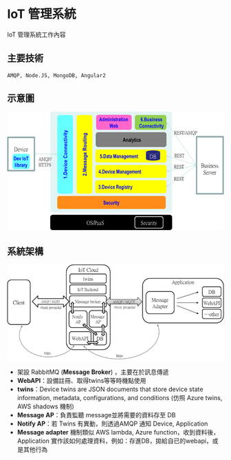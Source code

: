 # IoT 管理系統

IoT 管理系統工作內容

## 主要技術

```
AMQP, Node.JS, MongoDB, Angular2
```

## 示意圖

![](https://github.com/hulanpei/IoT/blob/master/resources/architecture.png)

## 系統架構

![](https://github.com/hulanpei/IoT/blob/master/resources/architecture2.png)

* 架設 RabbitMQ (__Message Broker__) ，主要在於訊息傳遞
* __WebAPI__：設備註冊、取得twins等等時機點使用
* __twins__：Device twins are JSON documents that store device state information, metadata, configurations, and conditions (仿照 Azure twins, AWS shadows 機制) 
* __Message AP__：負責監聽 message並將需要的資料存至 DB
* __Notify AP__：若 Twins 有異動，則透過AMQP 通知 Device, Application
* __Message adapter__ 機制類似 AWS lambda, Azure function，收到資料後， Application 實作該如何處理資料，例如：存進DB，拋給自已的webapi，或是其他行為

